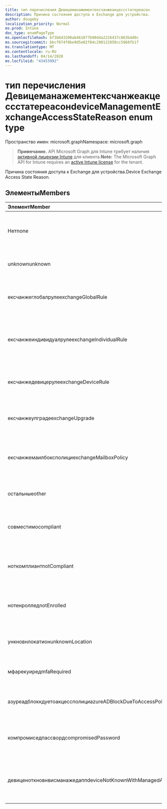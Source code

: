 ```yaml
---
title: тип перечисления Девицеманажементексчанжеакцессстатереасон
description: Причина состояния доступа к Exchange для устройства.
author: dougeby
localization_priority: Normal
ms.prod: Intune
doc_type: enumPageType
ms.openlocfilehash: bf3b6d3200ab461877b90dda2226437c863b4d0c
ms.sourcegitcommit: bbcf074f0be9d5e02f84c290122850cc5968fb1f
ms.translationtype: MT
ms.contentlocale: ru-RU
ms.lasthandoff: 04/14/2020
ms.locfileid: "43453992"
---
```

# <a name="devicemanagementexchangeaccessstatereason-enum-type"></a><span data-ttu-id="51899-103">тип перечисления Девицеманажементексчанжеакцессстатереасон</span><span class="sxs-lookup"><span data-stu-id="51899-103">deviceManagementExchangeAccessStateReason enum type</span></span>

<span data-ttu-id="51899-104">Пространство имен: microsoft.graph</span><span class="sxs-lookup"><span data-stu-id="51899-104">Namespace: microsoft.graph</span></span>

> <span data-ttu-id="51899-105">**Примечание.** API Microsoft Graph для Intune требует наличия [активной лицензии Intune](https://go.microsoft.com/fwlink/?linkid=839381) для клиента.</span><span class="sxs-lookup"><span data-stu-id="51899-105">**Note:** The Microsoft Graph API for Intune requires an [active Intune license](https://go.microsoft.com/fwlink/?linkid=839381) for the tenant.</span></span>

<span data-ttu-id="51899-106">Причина состояния доступа к Exchange для устройства.</span><span class="sxs-lookup"><span data-stu-id="51899-106">Device Exchange Access State Reason.</span></span>

## <a name="members"></a><span data-ttu-id="51899-107">Элементы</span><span class="sxs-lookup"><span data-stu-id="51899-107">Members</span></span>
|<span data-ttu-id="51899-108">Элемент</span><span class="sxs-lookup"><span data-stu-id="51899-108">Member</span></span>|<span data-ttu-id="51899-109">Значение</span><span class="sxs-lookup"><span data-stu-id="51899-109">Value</span></span>|<span data-ttu-id="51899-110">Описание</span><span class="sxs-lookup"><span data-stu-id="51899-110">Description</span></span>|
|:---|:---|:---|
|<span data-ttu-id="51899-111">Нет</span><span class="sxs-lookup"><span data-stu-id="51899-111">none</span></span>|<span data-ttu-id="51899-112">нуль</span><span class="sxs-lookup"><span data-stu-id="51899-112">0</span></span>|<span data-ttu-id="51899-113">Не обнаружена Причина состояния доступа в Exchange</span><span class="sxs-lookup"><span data-stu-id="51899-113">No access state reason discovered from Exchange</span></span>|
|<span data-ttu-id="51899-114">unknown</span><span class="sxs-lookup"><span data-stu-id="51899-114">unknown</span></span>|<span data-ttu-id="51899-115">1,1</span><span class="sxs-lookup"><span data-stu-id="51899-115">1</span></span>|<span data-ttu-id="51899-116">Причина неизвестного состояния доступа</span><span class="sxs-lookup"><span data-stu-id="51899-116">Unknown access state reason</span></span>|
|<span data-ttu-id="51899-117">ексчанжеглобалруле</span><span class="sxs-lookup"><span data-stu-id="51899-117">exchangeGlobalRule</span></span>|<span data-ttu-id="51899-118">2</span><span class="sxs-lookup"><span data-stu-id="51899-118">2</span></span>|<span data-ttu-id="51899-119">Состояние доступа определяется глобальным правилом Exchange</span><span class="sxs-lookup"><span data-stu-id="51899-119">Access state determined by Exchange Global rule</span></span>|
|<span data-ttu-id="51899-120">ексчанжеиндивидуалруле</span><span class="sxs-lookup"><span data-stu-id="51899-120">exchangeIndividualRule</span></span>|<span data-ttu-id="51899-121">4</span><span class="sxs-lookup"><span data-stu-id="51899-121">3</span></span>|<span data-ttu-id="51899-122">Состояние доступа определяется индивидуальной правилом Exchange</span><span class="sxs-lookup"><span data-stu-id="51899-122">Access state determined by Exchange Individual rule</span></span>|
|<span data-ttu-id="51899-123">ексчанжедевицеруле</span><span class="sxs-lookup"><span data-stu-id="51899-123">exchangeDeviceRule</span></span>|<span data-ttu-id="51899-124">4 </span><span class="sxs-lookup"><span data-stu-id="51899-124">4</span></span>|<span data-ttu-id="51899-125">Состояние доступа определяется правилом устройства Exchange</span><span class="sxs-lookup"><span data-stu-id="51899-125">Access state determined by Exchange Device rule</span></span>|
|<span data-ttu-id="51899-126">ексчанжеупграде</span><span class="sxs-lookup"><span data-stu-id="51899-126">exchangeUpgrade</span></span>|<span data-ttu-id="51899-127">5 </span><span class="sxs-lookup"><span data-stu-id="51899-127">5</span></span>|<span data-ttu-id="51899-128">Состояние доступа из-за обновления Exchange</span><span class="sxs-lookup"><span data-stu-id="51899-128">Access state due to Exchange upgrade</span></span>|
|<span data-ttu-id="51899-129">ексчанжемаилбоксполици</span><span class="sxs-lookup"><span data-stu-id="51899-129">exchangeMailboxPolicy</span></span>|<span data-ttu-id="51899-130">6 </span><span class="sxs-lookup"><span data-stu-id="51899-130">6</span></span>|<span data-ttu-id="51899-131">Состояние доступа определяется политикой почтовых ящиков Exchange</span><span class="sxs-lookup"><span data-stu-id="51899-131">Access state determined by Exchange Mailbox Policy</span></span>|
|<span data-ttu-id="51899-132">остальные</span><span class="sxs-lookup"><span data-stu-id="51899-132">other</span></span>|<span data-ttu-id="51899-133">7 </span><span class="sxs-lookup"><span data-stu-id="51899-133">7</span></span>|<span data-ttu-id="51899-134">Состояние доступа определяется Exchange</span><span class="sxs-lookup"><span data-stu-id="51899-134">Access state determined by Exchange</span></span>|
|<span data-ttu-id="51899-135">совместимо</span><span class="sxs-lookup"><span data-stu-id="51899-135">compliant</span></span>|<span data-ttu-id="51899-136">8 </span><span class="sxs-lookup"><span data-stu-id="51899-136">8</span></span>|<span data-ttu-id="51899-137">Состояние доступа, предоставленное запросом на соответствие</span><span class="sxs-lookup"><span data-stu-id="51899-137">Access state granted by compliance challenge</span></span>|
|<span data-ttu-id="51899-138">ноткомплиант</span><span class="sxs-lookup"><span data-stu-id="51899-138">notCompliant</span></span>|<span data-ttu-id="51899-139">9 </span><span class="sxs-lookup"><span data-stu-id="51899-139">9</span></span>|<span data-ttu-id="51899-140">Состояние доступа отозвано с помощью запроса на соответствие</span><span class="sxs-lookup"><span data-stu-id="51899-140">Access state revoked by compliance challenge</span></span>|
|<span data-ttu-id="51899-141">нотенроллед</span><span class="sxs-lookup"><span data-stu-id="51899-141">notEnrolled</span></span>|<span data-ttu-id="51899-142">10 </span><span class="sxs-lookup"><span data-stu-id="51899-142">10</span></span>|<span data-ttu-id="51899-143">Состояние доступа, аннулированное запросом управления</span><span class="sxs-lookup"><span data-stu-id="51899-143">Access state revoked by management challenge</span></span>|
|<span data-ttu-id="51899-144">ункновнлокатион</span><span class="sxs-lookup"><span data-stu-id="51899-144">unknownLocation</span></span>|<span data-ttu-id="51899-145">12 </span><span class="sxs-lookup"><span data-stu-id="51899-145">12</span></span>|<span data-ttu-id="51899-146">Состояние доступа в связи с неизвестным расположением</span><span class="sxs-lookup"><span data-stu-id="51899-146">Access state due to unknown location</span></span>|
|<span data-ttu-id="51899-147">мфарекуиред</span><span class="sxs-lookup"><span data-stu-id="51899-147">mfaRequired</span></span>|<span data-ttu-id="51899-148">13</span><span class="sxs-lookup"><span data-stu-id="51899-148">13</span></span>|<span data-ttu-id="51899-149">Состояние доступа из-за вызова MFA</span><span class="sxs-lookup"><span data-stu-id="51899-149">Access state due to MFA challenge</span></span>|
|<span data-ttu-id="51899-150">азуреадблоккдуетоакцессполици</span><span class="sxs-lookup"><span data-stu-id="51899-150">azureADBlockDueToAccessPolicy</span></span>|<span data-ttu-id="51899-151">14 </span><span class="sxs-lookup"><span data-stu-id="51899-151">14</span></span>|<span data-ttu-id="51899-152">Состояние доступа, отозванное политикой доступа AAD</span><span class="sxs-lookup"><span data-stu-id="51899-152">Access State revoked by AAD Access Policy</span></span>|
|<span data-ttu-id="51899-153">компромиседпассворд</span><span class="sxs-lookup"><span data-stu-id="51899-153">compromisedPassword</span></span>|<span data-ttu-id="51899-154">15 </span><span class="sxs-lookup"><span data-stu-id="51899-154">15</span></span>|<span data-ttu-id="51899-155">Состояние доступа отозвано с помощью скомпрометированного пароля</span><span class="sxs-lookup"><span data-stu-id="51899-155">Access State revoked by compromised password</span></span>|
|<span data-ttu-id="51899-156">девиценоткновнвисманажедапп</span><span class="sxs-lookup"><span data-stu-id="51899-156">deviceNotKnownWithManagedApp</span></span>|<span data-ttu-id="51899-157">16 </span><span class="sxs-lookup"><span data-stu-id="51899-157">16</span></span>|<span data-ttu-id="51899-158">Состояние доступа, отозванное с помощью вызова управляемого приложения</span><span class="sxs-lookup"><span data-stu-id="51899-158">Access state revoked by managed application challenge</span></span>|







